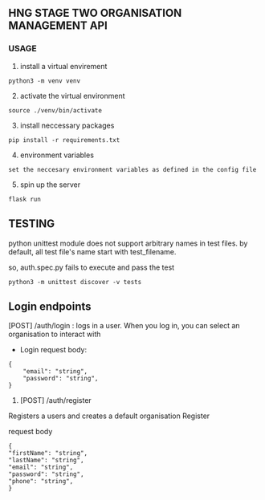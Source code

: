 ## HNG STAGE TWO ORGANISATION MANAGEMENT API

### USAGE
1. install a virtual envirement
```
python3 -m venv venv
```

2. activate the virtual environment
```
source ./venv/bin/activate
```

3. install neccessary packages
```
pip install -r requirements.txt
```

4. environment variables
```
set the neccesary environment variables as defined in the config file
```
5. spin up the server
```
flask run
```
## TESTING
python unittest module does not support arbitrary names in test files. by default, all test file's name start with test_filename.

so, auth.spec.py fails to execute and pass the test

```
python3 -m unittest discover -v tests 
```

 ## Login endpoints

[POST] /auth/login : logs in a user. When you log in, you can select an organisation to interact with

* Login request body:
```
{
	"email": "string",
	"password": "string",
}
```

1. [POST] /auth/register

Registers a users and creates a default organisation Register

request body
``` 
{
"firstName": "string",
"lastName": "string",
"email": "string",
"password": "string",
"phone": "string",
}
```